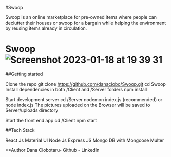 
#Swoop

Swoop is an online marketplace for pre-owned items where people can declutter their houses or swoop for a bargain while helping the environment by reusing items already in circulation.

# Swoop![Screenshot 2023-01-18 at 19 39 31](https://user-images.githubusercontent.com/89812036/213278664-2f9cd4cb-5313-4be3-b3dc-908a65afe26a.png)

##Getting started

Clone the repo
git clone https://github.com/danaciobo/Swoop.git
cd Swoop
Install dependencies in both /Client and /Server forders
npm install

Start development server
cd /Server
nodemon index.js (recommended) or node index.js
The pictures uploaded on the Browser will be saved to Server/uploads directory

Start the front end app
cd /Client
npm start

##Tech Stack

React Js
Material UI
Node Js
Express JS
Mongo DB with Mongoose
Multer


**Author
Dana Ciobotaru- Github - LinkedIn
